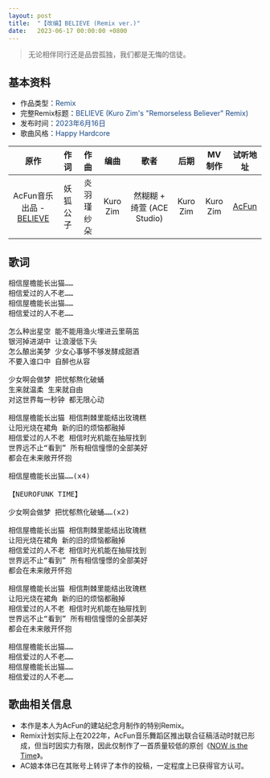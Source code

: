 ```yaml
---
layout: post
title:  "【改编】BELIEVE (Remix ver.)"
date:	2023-06-17 00:00:00 +0800
---
```


> 无论相伴同行还是品尝孤独，我们都是无悔的信徒。

## 基本资料
* 作品类型：<font color="#194987">Remix</font>
* 完整Remix标题：<font color="#194987">BELIEVE (Kuro Zim's "Remorseless Believer" Remix)</font>
* 发布时间：<font color="#194987">2023年6月16日</font>
* 歌曲风格：<font color="#194987">Happy Hardcore</font>

| 原作 | 作词 | 作曲 | 编曲 | 歌者 | 后期 | MV制作 | 试听地址 |
| :--: | :--: | :--: | :--: | :--: | :--: | :--: | :--: | 
| AcFun音乐出品 - [BELIEVE](https://www.acfun.cn/v/ac35706345) | 妖狐公子 | 炎羽瑾 纱朵 | Kuro Zim | 然糊糊 + 绮萱 (ACE Studio) | Kuro Zim | Kuro Zim | [AcFun](https://www.acfun.cn/v/ac41596894) |

## 歌词

<pre>
相信屋檐能长出猫……
相信爱过的人不老……
相信屋檐能长出猫……
相信爱过的人不老……

怎么种出星空 能不能用渔火埋进云里萌茁
银河掉进湖中 让浪漫低下头
怎么酿出美梦 少女心事够不够发酵成甜酒
不要入谁口中 自醉也从容

少女啊会做梦 把忧郁熬化破蛹
生来就温柔 生来就自由
对这世界每一秒钟 都无限心动

相信屋檐能长出猫 相信荆棘里能结出玫瑰糕
让阳光烧在裙角 新的旧的烦恼都融掉
相信爱过的人不老 相信时光机能在抽屉找到
世界远不止“看到” 所有相信憧憬的全部美好
都会在未来敞开怀抱

相信屋檐能长出猫……(x4)

【NEUROFUNK TIME】

少女啊会做梦 把忧郁熬化破蛹……(x2)

相信屋檐能长出猫 相信荆棘里能结出玫瑰糕
让阳光烧在裙角 新的旧的烦恼都融掉
相信爱过的人不老 相信时光机能在抽屉找到
世界远不止“看到” 所有相信憧憬的全部美好
都会在未来敞开怀抱

相信屋檐能长出猫 相信荆棘里能结出玫瑰糕
让阳光烧在裙角 新的旧的烦恼都融掉
相信爱过的人不老 相信时光机能在抽屉找到
世界远不止“看到” 所有相信憧憬的全部美好
都会在未来敞开怀抱

相信屋檐能长出猫……
相信爱过的人不老……
相信屋檐能长出猫……
相信爱过的人不老……
</pre>

## 歌曲相关信息

* 本作是本人为AcFun的建站纪念月制作的特别Remix。
* Remix计划实际上在2022年，AcFun音乐舞蹈区推出联合征稿活动时就已形成，但当时因实力有限，因此仅制作了一首质量较低的原创《[NOW is the Time](/2022/08/13/song08.html)》。
* AC娘本体已在其账号上转评了本作的投稿，一定程度上已获得官方认可。